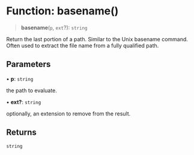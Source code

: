 # Function: basename()

> **basename**(`p`, `ext`?): `string`

Return the last portion of a path. Similar to the Unix basename command.
Often used to extract the file name from a fully qualified path.

## Parameters

• **p**: `string`

the path to evaluate.

• **ext?**: `string`

optionally, an extension to remove from the result.

## Returns

`string`
